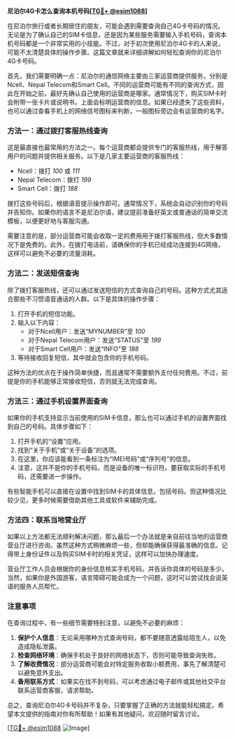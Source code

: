 **尼泊尔4G卡怎么查询本机号码[[TG💪+ @esim1088](https://t.me/s/esim1088)]**

在尼泊尔旅行或者长期居住的朋友，可能会遇到需要查询自己4G卡号码的情况。无论是为了确认自己的SIM卡信息，还是因为某些服务需要输入手机号码，查询本机号码都是一个非常实用的小技能。不过，对于初次使用尼泊尔4G卡的人来说，可能不太清楚具体的操作步骤。这篇文章就来详细讲解如何轻松查询你的尼泊尔4G卡号码。

首先，我们需要明确一点：尼泊尔的通信网络主要由三家运营商提供服务，分别是Ncell、Nepal Telecom和Smart Cell。不同的运营商可能有不同的查询方式，因此在开始之前，最好先确认自己使用的运营商是哪家。通常情况下，购买SIM卡时会附带一张卡片或说明书，上面会标明运营商的信息。如果已经遗失了这些资料，也可以通过查看手机上的网络信号图标来判断，一般图标旁边会有运营商的名字。

### **方法一：通过拨打客服热线查询**
这是最直接也最常用的方法之一。每个运营商都会提供专门的客服热线，用于解答用户的问题并提供相关服务。以下是几家主要运营商的客服热线：

- Ncell：拨打 *100* 或 *111*
- Nepal Telecom：拨打 *199*
- Smart Cell：拨打 *188*

拨打这些号码后，根据语音提示操作即可。通常情况下，系统会自动识别你的号码并告知你。如果你的语言不是尼泊尔语，建议提前准备好英文或普通话的简单交流模板，以便更好地与客服沟通。

需要注意的是，部分运营商可能会收取一定的费用用于拨打客服热线，但大多数情况下是免费的。此外，在拨打电话前，请确保你的手机已经成功连接到4G网络，这样可以避免不必要的流量消耗。

### **方法二：发送短信查询**
除了拨打客服热线，还可以通过发送短信的方式查询自己的号码。这种方式尤其适合那些不习惯语音通话的人群。以下是具体的操作步骤：

1. 打开手机的短信功能。
2. 输入以下内容：
   - 对于Ncell用户：发送“MYNUMBER”至 *100*
   - 对于Nepal Telecom用户：发送“STATUS”至 *199*
   - 对于Smart Cell用户：发送“INFO”至 *188*
3. 等待接收回复短信，其中就会包含你的手机号码。

这种方法的优点在于操作简单快捷，而且通常不需要额外支付任何费用。不过，前提是你的手机能够正常接收短信，否则就无法完成查询。

### **方法三：通过手机设置界面查询**
如果你的手机支持显示当前使用的SIM卡信息，那么也可以通过手机的设置界面找到自己的号码。具体步骤如下：

1. 打开手机的“设置”应用。
2. 找到“关于手机”或“关于设备”的选项。
3. 在这里，你应该能看到一条标注为“IMEI号码”或“序列号”的信息。
4. 注意，这并不是你的手机号码，而是设备的唯一标识符。要获取实际的手机号码，还需要进一步操作。

有些智能手机可以直接在设置中找到SIM卡的具体信息，包括号码。但这种情况比较少见，更多时候需要借助其他工具或软件来辅助完成。

### **方法四：联系当地营业厅**
如果以上方法都无法顺利解决问题，那么最后一个办法就是亲自前往当地的运营商营业厅进行咨询。虽然这种方式稍微麻烦一些，但却能确保获得最准确的信息。记得带上身份证件以及购买SIM卡时的相关凭证，这样可以加快办理速度。

营业厅工作人员会根据你的身份信息核实手机号码，并告诉你具体的号码是多少。当然，如果你是外国游客，语言障碍可能会成为一个问题，这时可以尝试找会说英语的服务人员帮忙。

### **注意事项**
在查询过程中，有一些细节需要特别注意，以避免不必要的麻烦：

1. **保护个人信息**：无论采用哪种方式查询号码，都不要随意透露给陌生人，以免造成隐私泄露。
2. **检查网络环境**：确保手机处于良好的网络状态下，否则可能导致查询失败。
3. **了解收费情况**：部分运营商可能会对特定服务收取小额费用，事先了解清楚可以避免意外支出。
4. **备用联系方式**：如果实在找不到号码，可以考虑通过电子邮件或其他社交平台联系运营商客服，请求帮助。

总之，查询尼泊尔4G卡号码并不复杂，只要掌握了正确的方法就能轻松搞定。希望本文提供的指南对你有所帮助！如果有其他疑问，欢迎随时留言讨论。

[[TG💪+ @esim1088](https://t.me/s/esim1088) ![Image](https://i.postimg.cc/4NQfJmqS/Snipaste-2025-05-13-00-14-12.png)]